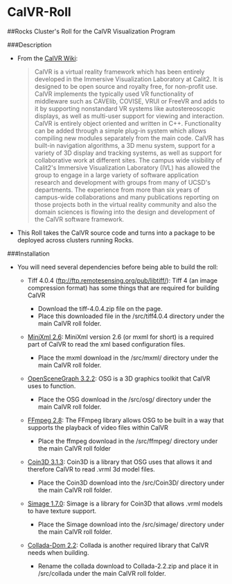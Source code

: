 # CalVR-Roll
##Rocks Cluster's Roll for the CalVR Visualization Program

###Description

 *  From the [CalVR Wiki](http://ivl.calit2.net/wiki/index.php/CalVR):

	> CalVR is a virtual reality framework which has been entirely developed in the Immersive Visualization Laboratory at Calit2. It is designed to be open source and royalty free, for non-profit use. CalVR implements the typically used VR functionality of middleware such as CAVElib, COVISE, VRUI or FreeVR and adds to it by supporting nonstandard VR systems like autostereoscopic displays, as well as multi-user support for viewing and interaction. CalVR is entirely object oriented and written in C++. Functionality can be added through a simple plug-in system which allows compiling new modules separately from the main code. CalVR has built-in navigation algorithms, a 3D menu system, support for a variety of 3D display and tracking systems, as well as support for collaborative work at different sites. The campus wide visibility of Calit2's Immersive Visualization Laboratory (IVL) has allowed the group to engage in a large variety of software application research and development with groups from many of UCSD's departments. The experience from more than six years of campus-wide collaborations and many publications reporting on those projects both in the virtual reality community and also the domain sciences is flowing into the design and development of the CalVR software framework. 

 * This Roll takes the CalVR source code and turns into a package to be deployed across clusters running Rocks.

###Installation

 * You will need several dependencies before being able to build the roll:
  
   * Tiff 4.0.4 (ftp://ftp.remotesensing.org/pub/libtiff/): Tiff 4 (an image compression format) has some things that are required for building CalVR
     - Download the tiff-4.0.4.zip file on the page.
     - Place this downloaded file in the /src/tiff4.0.4 directory under the main CalVR roll folder.

   * [MiniXml 2.6](http://www.msweet.org/files/project3/mxml-2.6.tar.gz): MiniXml version 2.6 (or mxml for short) is a required part of CalVR to read the xml based configuration files.
     - Place the mxml download in the /src/mxml/ directory under the main CalVR roll folder.

   * [OpenSceneGraph 3.2.2](http://trac.openscenegraph.org/downloads/developer_releases/OpenSceneGraph-3.2.2.zip): OSG is a 3D graphics toolkit that CalVR uses to function.
     - Place the OSG download in the /src/osg/ directory under the main CalVR roll folder.

   * [FFmpeg 2.8](http://ffmpeg.org/releases/ffmpeg-2.8.tar.bz2): The FFmpeg library allows OSG to be built in a way that supports the playback of video files within CalVR
     - Place the ffmpeg download in the /src/ffmpeg/ directory under the main CalVR roll folder

   * [Coin3D 3.1.3](https://bitbucket.org/Coin3D/coin/downloads/Coin-3.1.3.zip): Coin3D is a library that OSG uses that allows it and therefore CalVR to read .vrml 3d model files.
     - Place the Coin3D download into the /src/Coin3D/ directory under the main CalVR roll folder.

   * [Simage 1.7.0](https://bitbucket.org/Coin3D/coin/downloads/simage-1.7.0.zip): Simage is a library for Coin3D that allows .vrml models to have texture support.
     - Place the Simage download into the /src/simage/ directory under the main CalVR roll folder.
   
   * [Collada-Dom 2.2](http://sourceforge.net/projects/collada-dom/files/Collada%20DOM/Collada%20DOM%202.2/Collada%20DOM%202.2.zip/download): Collada is another required library that CalVR needs when building.
     - Rename the collada download to Collada-2.2.zip and place it in /src/collada under the main CalVR roll folder. 
